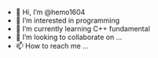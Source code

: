 - 👋 Hi, I’m @hemo1604
- 👀 I’m interested in programming
- 🌱 I’m currently learning C++ fundamental 
- 💞️ I’m looking to collaborate on ...
- 📫 How to reach me ...

<!---
hemo1604/hemo1604 is a ✨ special ✨ repository because its `README.md` (this file) appears on your GitHub profile.
You can click the Preview link to take a look at your changes.
--->
